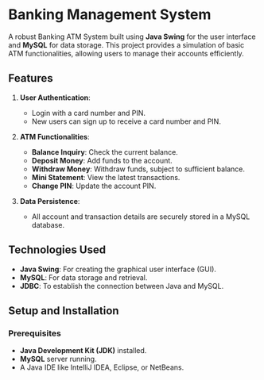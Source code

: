 # Banking Management System

A robust Banking ATM System built using **Java Swing** for the user interface and **MySQL** for data storage. This project provides a simulation of basic ATM functionalities, allowing users to manage their accounts efficiently.

## Features

1. **User Authentication**:
   - Login with a card number and PIN.
   - New users can sign up to receive a card number and PIN.

2. **ATM Functionalities**:
   - **Balance Inquiry**: Check the current balance.
   - **Deposit Money**: Add funds to the account.
   - **Withdraw Money**: Withdraw funds, subject to sufficient balance.
   - **Mini Statement**: View the latest transactions.
   - **Change PIN**: Update the account PIN.

3. **Data Persistence**:
   - All account and transaction details are securely stored in a MySQL database.

## Technologies Used

- **Java Swing**: For creating the graphical user interface (GUI).
- **MySQL**: For data storage and retrieval.
- **JDBC**: To establish the connection between Java and MySQL.

## Setup and Installation

### Prerequisites
- **Java Development Kit (JDK)** installed.
- **MySQL** server running.
- A Java IDE like IntelliJ IDEA, Eclipse, or NetBeans.
